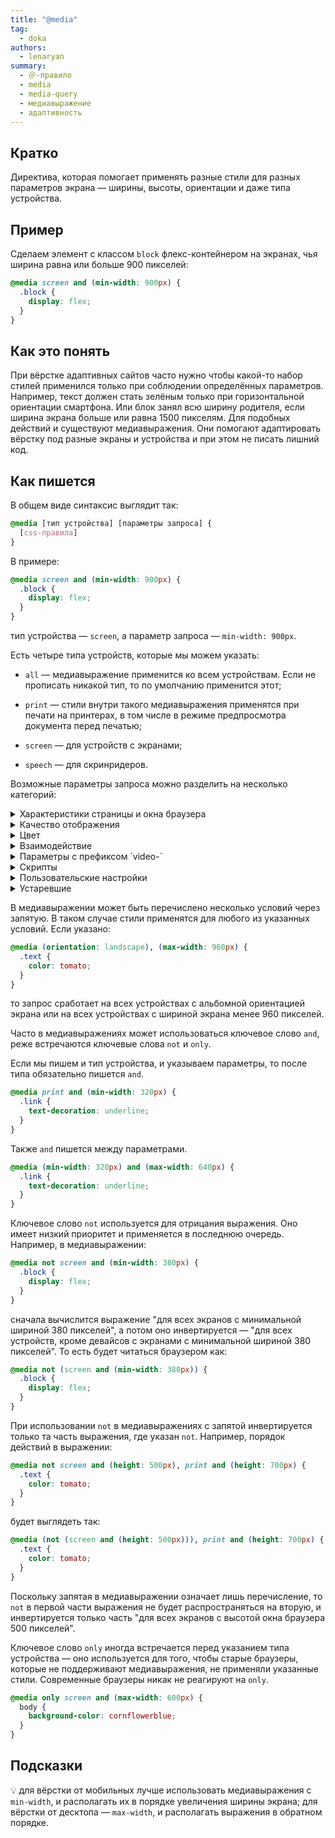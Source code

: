 ```yaml
---
title: "@media"
tag:
  - doka
authors:
  - lenaryan
summary:
  - ＠-правило
  - media
  - media-query
  - медиавыражение
  - адаптивность
---
```


## Кратко

Директива, которая помогает применять разные стили для разных параметров экрана — ширины, высоты, ориентации и даже типа устройства.

## Пример

Сделаем элемент с классом `block` флекс-контейнером на экранах, чья ширина равна или больше 900 пикселей:

```css
@media screen and (min-width: 900px) {
  .block {
    display: flex;
  }
}
```

## Как это понять

При вёрстке адаптивных сайтов часто нужно чтобы какой-то набор стилей применился только при соблюдении определённых параметров. Например, текст должен стать зелёным только при горизонтальной ориентации смартфона. Или блок занял всю ширину родителя, если ширина экрана больше или равна 1500 пикселям. Для подобных действий и существуют медиавыражения. Они помогают адаптировать вёрстку под разные экраны и устройства и при этом не писать лишний код.

## Как пишется

В общем виде синтаксис выглядит так:

```css
@media [тип устройства] [параметры запроса] {
  [css-правила]
}
```

В примере:

```css
@media screen and (min-width: 900px) {
  .block {
    display: flex;
  }
}
```

тип устройства — `screen`, а параметр запроса — `min-width: 900px`.

Есть четыре типа устройств, которые мы можем указать:

- `all` — медиавыражение применится ко всем устройствам. Если не прописать никакой тип, то по умолчанию применится этот;

- `print` — стили внутри такого медиавыражения применятся при печати на принтерах, в том числе в режиме предпросмотра документа перед печатью;

- `screen` — для устройств с экранами;

- `speech` — для скринридеров.

Возможные параметры запроса можно разделить на несколько категорий:

<details>

  <summary>Характеристики страницы и окна браузера</summary>

  - `aspect-ratio` — соотношение между шириной и высотой окна;

  - `height` — высота окна браузера;

  - `max-aspect-ratio` — максимальное соотношение между шириной и высотой окна;

  - `max-height` — максимальная высота окна браузера;

  - `max-width` — максимальная ширина окна браузера;

  - `min-aspect-ratio` — минимальное соотношение между шириной и высотой окна;

  - `min-height` — минимальная высота окна браузера;

  - `min-width` — минимальная ширина окна браузера;

  - `orientation` — ориентация устройства (альбомная или портретная);

  - `overflow-block` — проверка, как устройство вывода обрабатывает содержимое, которое выходит за пределы области просмотра по оси блока;

  - `overflow-inline` — проверка, можно ли прокручивать содержимое, выходящее за пределы области просмотра по встроенной оси;

  - `width` — ширина окна браузера.

</details>

<details>

  <summary>Качество отображения</summary>

  - `environment-blending` — метод для определения внешнего окружения устройства, такого как тусклое или слишком яркое освещение;

  - `display-mode` — проверка режима отображения; включает в себя полноэкранный режим (не браузерный), автономность (автономное приложение), минимальный пользовательский интерфейс (автономное приложение с какой-либо навигацией) и браузер (более традиционное окно браузера);

  - `grid` — проверка, является ли устройство сеткой или растровым изображением;

  - `max-resolution` — максимальное разрешение устройства в dpi или dpcm;

  - `min-resolution` — минимальное разрешение устройства в dpi или dpcm;

  - `resolution` — разрешение устройства в dpi или dpcm;

  - `scan` — процесс сканирования устройства вывода;

  - `update` — проверка, как быстро устройство вывода может изменить внешний вид контента.

</details>

<details>

  <summary>Цвет</summary>

  - `color` — количество бит на цвет на устройстве вывода;

  - `color-gamut` — примерный диапазон цветов, поддерживаемый браузером и устройством вывода;

  - `color-index` — количество цветов, которое может отображаться устройством;

  - `dynamic-range` — комбинация уровня яркости, глубины цвета и контрастного соотношения для видео в браузере или устройстве вывода;

  - `inverted-colors` — проверка, инвертируются ли цвета браузером или ОС;

  - `max-color` — максимальное количество бит на цвет на устройстве вывода;

  - `max-color-index` — максимальное количество цветов, которое может отображаться устройством;

  - `max-monochrome` — максимальное количество бит на цвет на монохромном устройстве вывода;

  - `min-color` — минимальное количество бит на цвет на устройстве вывода;

  - `min-color-index` — минимальное количество цветов, которое может отображаться устройством;

  - `min-monochrome` — минимальное количество бит на цвет на монохромном устройстве вывода;

  - `monochrome` — количество бит на цвет на монохромном устройстве вывода.

</details>

<details>

  <summary>Взаимодействие</summary>

  - `any-hover` — проверка, позволяет ли любое из устройств ввода наводить указатель на элементы;

  - `any-pointer` — проверка, является ли любое из устройств ввода указателем, и насколько оно точное;

  - `hover` — проверка, позволяет ли основное устройство наводить указатель на элементы;

  - `pointer` — проверка, является ли основное устройство ввода указателем, и насколько оно точное.

</details>

<details>

  <summary>Параметры с префиксом `video-`</summary>

  - `video-color-gamut` — примерный диапазон цветов, поддерживаемый для видео в браузере и устройстве вывода;

  - `video-dynamic-range` — комбинация уровня яркости, глубины цвета и контрастного соотношения для видео в браузере или устройстве вывода;

  - `video-height` — высота видео на выбранном дисплее (ведётся обсуждение);

  - `video-resolution` — разрешение видео на выбранном дисплее (ведётся обсуждение);

  - `video-width` — ширина видео на выбранном дисплее (ведётся обсуждение).

</details>

<details>

  <summary>Скрипты</summary>

  - `scripting` — проверка, включены ли скрипты;

</details>

<details>

  <summary>Пользовательские настройки</summary>

  - `forced-colors` — проверка, запрещает ли браузер цвета, доступные для использования;

  - `prefers-color-scheme` — определяет, какую тему предпочитает пользователь — светлую или тёмную;

  - `prefers-contrast` — определяет, установлены ли настройки для увеличения или уменьшения контраста между цветами;

  - `prefers-reduced-data` — определяет, предпочитает ли пользователь загружать меньше данных на странице;

  - `prefers-reduced-motion` — определяет, отключены ли анимации в системных настройках пользователя;

  - `prefers-reduced-transparency` — определяет, отключена ли прозрачность в системных настройках пользователя.

</details>

<details>

  <summary>Устаревшие</summary>

  - `device-aspect-ratio` — соотношение между шириной и высотой устройства вывода;

  - `device-height` — высота дисплея устройства;

  - `device-width` — ширина дисплея устройства.

</details>

В медиавыражении может быть перечислено несколько условий через запятую. В таком случае стили применятся для любого из указанных условий. Если указано:

```css
@media (orientation: landscape), (max-width: 960px) {
  .text {
    color: tomato;
  }
}
```

то запрос сработает на всех устройствах с альбомной ориентацией экрана или на всех устройствах с шириной экрана менее 960 пикселей.

Часто в медиавыражениях может использоваться ключевое слово `and`, реже встречаются ключевые слова `not` и `only`.

Если мы пишем и тип устройства, и указываем параметры, то после типа обязательно пишется `and`.

```css
@media print and (min-width: 320px) {
  .link {
    text-decoration: underline;
  }
}
```

Также `and` пишется между параметрами.

```css
@media (min-width: 320px) and (max-width: 640px) {
  .link {
    text-decoration: underline;
  }
}
```

Ключевое слово `not` используется для отрицания выражения. Оно имеет низкий приоритет и применяется в последнюю очередь. Например, в медиавыражении:

```css
@media not screen and (min-width: 380px) {
  .block {
    display: flex;
  }
}
```

сначала вычислится выражение "для всех экранов с минимальной шириной 380 пикселей", а потом оно инвертируется — "для всех устройств, кроме девайсов с экранами с минимальной шириной 380 пикселей". То есть будет читаться браузером как:

```css
@media not (screen and (min-width: 380px)) {
  .block {
    display: flex;
  }
}
```

При использовании `not` в медиавыражениях с запятой инвертируется только та часть выражения, где указан `not`. Например, порядок действий в выражении:

```css
@media not screen and (height: 500px), print and (height: 700px) {
  .text {
    color: tomato;
  }
}
```

будет выглядеть так:

```css
@media (not (screen and (height: 500px))), print and (height: 700px) {
  .text {
    color: tomato;
  }
}
```

Поскольку запятая в медиавыражении означает лишь перечисление, то `not` в первой части выражения не будет распространяться на вторую, и инвертируется только часть "для всех экранов с высотой окна браузера 500 пикселей".

Ключевое слово `only` иногда встречается перед указанием типа устройства — оно используется для того, чтобы старые браузеры, которые не поддерживают медиавыражения, не применяли указанные стили. Современные браузеры никак не реагируют на `only`.

```css
@media only screen and (max-width: 600px) {
  body {
    background-color: cornflowerblue;
  }
}
```

## Подсказки

💡 для вёрстки от мобильных лучше использовать медиавыражения с `min-width`, и располагать их в порядке увеличения ширины экрана; для вёрстки от десктопа — `max-width`, и располагать выражения в обратном порядке.
